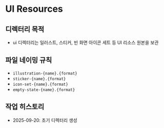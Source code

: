 # UI Resources

## 디렉터리 목적
- ui 디렉터리는 일러스트, 스티커, 빈 화면 아이콘 세트 등 UI 리소스 원본을 보관

## 파일 네이밍 규칙
- `illustration-{name}.{format}`
- `sticker-{name}.{format}`
- `icon-set-{name}.{format}`
- `empty-state-{name}.{format}`

## 작업 히스토리
- 2025-09-20: 초기 디렉터리 생성